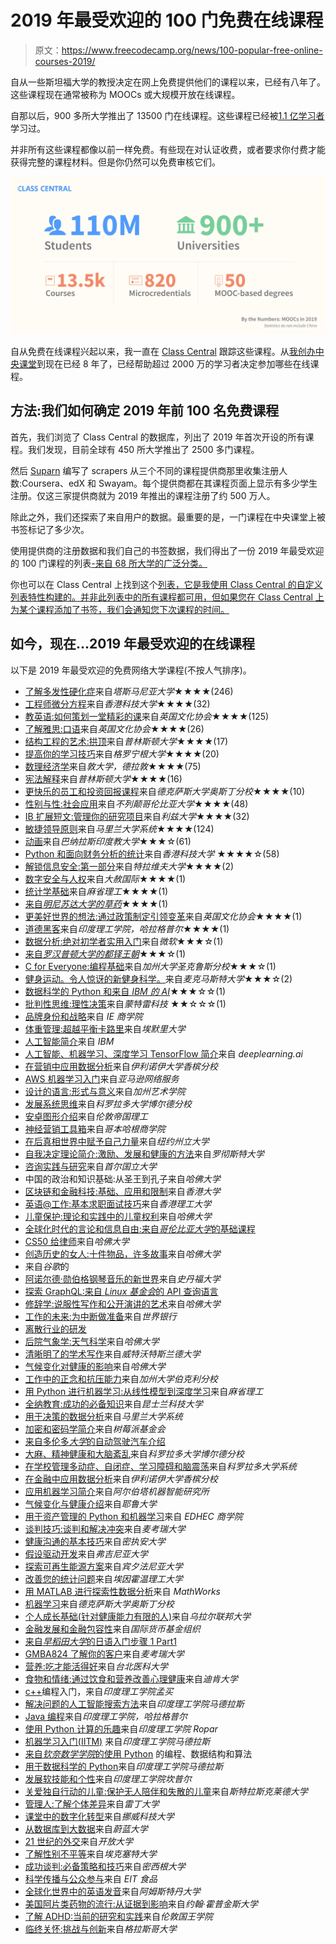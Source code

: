 # 2019 年最受欢迎的 100 门免费在线课程

> 原文：<https://www.freecodecamp.org/news/100-popular-free-online-courses-2019/>

自从一些斯坦福大学的教授决定在网上免费提供他们的课程以来，已经有八年了。这些课程现在通常被称为 MOOCs 或大规模开放在线课程。

自那以后，900 多所大学推出了 13500 门在线课程。这些课程已经被[1.1 亿学习者](https://www.classcentral.com/report/mooc-stats-2019/)学习过。

并非所有这些课程都像以前一样免费。有些现在对认证收费，或者要求你付费才能获得完整的课程材料。但是你仍然可以免费审核它们。

![2019-roundup-stats](img/646173f5a5382f8150084f249776cc58.png)

自从免费在线课程兴起以来，我一直在 [Class Central](https://www.classcentral.com/) 跟踪这些课程。从[我创办中央课堂](https://www.classcentral.com/report/class-central-8th-anniversary/)到现在已经 8 年了，已经帮助超过 2000 万的学习者决定参加哪些在线课程。

## 方法:我们如何确定 2019 年前 100 名免费课程

首先，我们浏览了 Class Central 的数据库，列出了 2019 年首次开设的所有课程。我们发现，目前全球有 450 所大学推出了 2500 多门课程。

然后 [Suparn](https://www.linkedin.com/in/suparnpatra/) 编写了 scrapers 从三个不同的课程提供商那里收集注册人数:Coursera、edX 和 Swayam。每个提供商都在其课程页面上显示有多少学生注册。仅这三家提供商就为 2019 年推出的课程注册了约 500 万人。

除此之外，我们还探索了来自用户的数据。最重要的是，一门课程在中央课堂上被书签标记了多少次。

使用提供商的注册数据和我们自己的书签数据，我们得出了一份 2019 年最受欢迎的 100 门课程的列表[-来自 68 所大学的广泛分类。](https://www.classcentral.com/list/2019-s-most-popular-online-courses-free-d1twvlv)

你也可以在 Class Central 上找到这个[列表，它是我使用 Class Central 的自定义列表特性构建的。并非此列表中的所有课程都可用，但如果您在 Class Central 上为某个课程添加了书签，我们会通知您下次课程的时间。](https://www.classcentral.com/list/2019-s-most-popular-online-courses-free-d1twvlv)

## 如今，现在...2019 年最受欢迎的在线课程

以下是 2019 年最受欢迎的免费网络大学课程(不按人气排序)。

*   [了解多发性硬化症](https://www.classcentral.com/course/independent-understanding-multiple-sclerosis-ms-13338)来自*塔斯马尼亚大学*★★★★(246)
*   [工程师微分方程](https://www.classcentral.com/course/differential-equations-engineers-13258)来自*香港科技大学*★★★★(32)
*   [教英语:如何策划一堂精彩的课](https://www.classcentral.com/course/teaching-english-great-lesson-13115)来自*英国文化协会*★★★★(125)
*   [了解雅思:口语](https://www.classcentral.com/course/understanding-ielts-speaking-17037)来自*英国文化协会*★★★★(26)
*   [结构工程的艺术:拱顶](https://www.classcentral.com/course/edx-the-art-of-structural-engineering-vaults-12040)来自*普林斯顿大学*★★★★(17)
*   [提高你的学习技巧](https://www.classcentral.com/course/improving-study-techniques-13420)来自*格罗宁根大学*★★★★(20)
*   [数理经济学](https://www.classcentral.com/course/swayam-mathematical-economics-14187)来自*敦大学，德拉敦*★★★★(75)
*   [宪法解释](https://www.classcentral.com/course/edx-constitutional-interpretation-13427)来自*普林斯顿大学*★★★★(16)
*   [更快乐的员工和投资回报课程](https://www.classcentral.com/course/edx-happier-employees-and-return-on-investment-course-17121)来自*德克萨斯大学奥斯丁分校*★★★★(10)
*   [性别与性:社会应用](https://www.classcentral.com/course/edx-gender-and-sexuality-applications-in-society-12333)来自*不列颠哥伦比亚大学*★★★★(48)
*   [IB 扩展短文:管理你的研究项目](https://www.classcentral.com/course/ib-extended-essay-12702)来自*利兹大学*★★★★(32)
*   [敏捷领导原则](https://www.classcentral.com/course/edx-agile-leadership-principles-11920)来自*马里兰大学系统*★★★★(124)
*   [动画](https://www.classcentral.com/course/swayam-animations-13880)来自*巴纳拉斯印度教大学*★★★☆(61)
*   [Python 和面向财务分析的统计](https://www.classcentral.com/course/python-statistics-financial-analysis-12648)来自*香港科技大学* ★★★★☆(58)
*   [解锁信息安全:第一部分](https://www.classcentral.com/course/edx-unlocking-information-security-part-16964)来自*特拉维夫大学*★★★★(2)
*   [数字安全与人权](https://www.classcentral.com/course/edx-digital-security-and-human-rights-12842)来自*大赦国际*★★★★(1)
*   [统计学基础](https://www.classcentral.com/course/edx-fundamentals-of-statistics-11482)来自*麻省理工*★★★★(1)
*   [来自*明尼苏达大学的草药*](https://www.classcentral.com/course/herbalmedicine-12872)★★★★(1)
*   [更美好世界的想法:通过政策制定引领变革](https://www.classcentral.com/course/ideas-better-world-13689)来自*英国文化协会*★★★★(1)
*   [道德黑客](https://www.classcentral.com/course/swayam-ethical-hacking-14045)来自*印度理工学院，哈拉格普尔*★★★★(1)
*   [数据分析:绝对初学者实用入门](https://www.classcentral.com/course/edx-data-analysis-a-practical-introduction-for-absolute-beginners-12635)来自*微软*★★★☆(1)
*   [来自*罗汉普顿大学的都铎王朝*](https://www.classcentral.com/course/the-tudors-12832)★★★☆(1)
*   [C for Everyone:编程基础](https://www.classcentral.com/course/c-for-everyone-16909)来自*加州大学圣克鲁斯分校*★★★☆(1)
*   [健身运动。令人惊讶的新健身科学。](https://www.classcentral.com/course/hacking-exercise-health-16911)来自*麦克马斯特大学*★★★☆(2)
*   [数据科学的 Python 和来自 *IBM 的 AI*](https://www.classcentral.com/course/python-for-applied-data-science-ai-14403)★★★☆☆(1)
*   [批判性思维:理性决策](https://www.classcentral.com/course/edx-critical-thinking-reasoned-decision-making-17197)来自*蒙特雷科技* ★★☆☆☆(1)
*   [品牌身份和战略](https://www.classcentral.com/course/brand-identity-strategy-13108)来自 *IE 商学院*
*   [体重管理:超越平衡卡路里](https://www.classcentral.com/course/weight-management-beyond-balancing-calor-13200)来自*埃默里大学*
*   [人工智能简介](https://www.classcentral.com/course/introduction-to-ai-13848)来自 *IBM*
*   [人工智能、机器学习、深度学习 TensorFlow 简介](https://www.classcentral.com/course/introduction-tensorflow-13287)来自 *deeplearning.ai*
*   [在营销中应用数据分析](https://www.classcentral.com/course/applying-data-analytics-business-in-mark-16865)来自*伊利诺伊大学香槟分校*
*   [AWS 机器学习入门](https://www.classcentral.com/course/aws-machine-learning-16924)来自*亚马逊网络服务*
*   [设计的语言:形式与意义](https://www.classcentral.com/course/design-language-16927)来自*加州艺术学院*
*   [发展系统思维](https://www.classcentral.com/course/systems-mindset-17004)来自*科罗拉多大学博尔德分校*
*   [安卓图形介绍](https://www.classcentral.com/course/intro-android-graphics-16943)来自*伦敦帝国理工*
*   [神经营销工具箱](https://www.classcentral.com/course/neuromarketing-toolbox-17148)来自*哥本哈根商学院*
*   [在后真相世界中赋予自己力量](https://www.classcentral.com/course/empowering-yourself-post-truth-world-15225)来自*纽约州立大学*
*   [自我决定理论简介:激励、发展和健康的方法](https://www.classcentral.com/course/self-determination-theory-13094)来自*罗彻斯特大学*
*   [咨询实践与研究](https://www.classcentral.com/course/edx-counseling-practice-and-research-12756)来自*首尔国立大学*
*   中国的政治和知识基础:从圣王到孔子来自*哈佛大学*
*   [区块链和金融科技:基础、应用和限制](https://www.classcentral.com/course/edx-blockchain-and-fintech-basics-applications-and-limitations-11393)来自*香港大学*
*   [英语@工作:基本求职面试技巧](https://www.classcentral.com/course/edx-english-work-basic-job-interview-skills-14432)来自*香港理工大学*
*   [儿童保护:理论和实践中的儿童权利](https://www.classcentral.com/course/edx-child-protection-children-s-rights-in-theory-and-practice-12686)来自*哈佛大学*
*   [全球化时代的言论和信息自由:来自*哥伦比亚大学*的基础课程](https://www.classcentral.com/course/edx-freedom-of-expression-and-information-in-the-time-of-globalization-foundational-course-15198)
*   [CS50 给律师](https://www.classcentral.com/course/edx-cs50-for-lawyers-16857)来自*哈佛大学*
*   [创造历史的女人:十件物品，许多故事](https://www.classcentral.com/course/edx-women-making-history-ten-objects-many-stories-12269)来自*哈佛大学*
*   来自*谷歌*的
*   [阿诺尔德·勋伯格钢琴音乐的新世界](https://www.classcentral.com/course/stanford-openedx-the-new-world-of-arnold-schonberg-s-piano-music-17139)来自*史丹福大学*
*   [探索 GraphQL:来自 *Linux 基金会*的 API 查询语言](https://www.classcentral.com/course/edx-exploring-graphql-a-query-language-for-apis-17144)
*   [修辞学:说服性写作和公开演讲的艺术](https://www.classcentral.com/course/edx-rhetoric-the-art-of-persuasive-writing-and-public-speaking-16993)来自*哈佛大学*
*   [工作的未来:为中断做准备](https://www.classcentral.com/course/edx-the-future-of-work-preparing-for-disruption-13702)来自*世界银行*
*   [离散行业的研发](https://www.classcentral.com/course/opensap-research-and-development-in-discrete-industries-15182)
*   [后院气象学:天气科学](https://www.classcentral.com/course/edx-backyard-meteorology-the-science-of-weather-12108)来自*哈佛大学*
*   [清晰明了的学术写作](https://www.classcentral.com/course/edx-academic-writing-for-clarity-and-meaning-15218)来自*威特沃特斯兰德大学*
*   [气候变化对健康的影响](https://www.classcentral.com/course/edx-the-health-effects-of-climate-change-12106)来自*哈佛大学*
*   [工作中的正念和抗压能力](https://www.classcentral.com/course/edx-mindfulness-and-resilience-to-stress-at-work-10286)来自*加州大学伯克利分校*
*   [用 Python 进行机器学习:从线性模型到深度学习](https://www.classcentral.com/course/edx-machine-learning-with-python-from-linear-models-to-deep-learning-11483)来自*麻省理工*
*   [全纳教育:成功的必备知识](https://www.classcentral.com/course/inclusive-education-16951)来自*昆士兰科技大学*
*   [用于决策的数据分析](https://www.classcentral.com/course/edx-data-analysis-for-decision-making-11673)来自*马里兰大学系统*
*   [加密和密码学简介](https://www.classcentral.com/course/encryption-and-cryptography-17172)来自*树莓派基金会*
*   [来自多伦多*大学*的自动驾驶汽车介绍](https://www.classcentral.com/course/intro-self-driving-cars-13140)
*   [大麻、精神健康和大脑紊乱](https://www.classcentral.com/course/mentalhealth-cannabis-cbd-thc-13819)来自*科罗拉多大学博尔德分校*
*   [在学校管理多动症、自闭症、学习障碍和脑震荡](https://www.classcentral.com/course/managing-adhd-autism-learning-disabiliti-12821)来自*科罗拉多大学系统*
*   [在金融中应用数据分析](https://www.classcentral.com/course/applying-data-analytics-business-in-fina-15161)来自*伊利诺伊大学香槟分校*
*   [应用机器学习简介](https://www.classcentral.com/course/machine-learning-applied-15163)来自*阿尔伯塔机器智能研究所*
*   [气候变化与健康介绍](https://www.classcentral.com/course/introduction-climate-change-health-16878)来自*耶鲁大学*
*   [用于资产管理的 Python 和机器学习](https://www.classcentral.com/course/python-machine-learning-for-investment-m-16888)来自 *EDHEC 商学院*
*   [谈判技巧:谈判和解决冲突](https://www.classcentral.com/course/negotiation-skills-conflict-16974)来自*麦考瑞大学*
*   [健康沟通的基本技巧](https://www.classcentral.com/course/foundational-skills-communicating-health-16914)来自*密执安大学*
*   [假设驱动开发](https://www.classcentral.com/course/uva-darden-agile-testing-16940)来自*弗吉尼亚大学*
*   [探索可再生能源方案](https://www.classcentral.com/course/exploring-renewable-energy-17025)来自*宾夕法尼亚大学*
*   [改善您的统计问题](https://www.classcentral.com/course/improving-statistical-questions-17049)来自*埃因霍温理工大学*
*   [用 MATLAB 进行探索性数据分析](https://www.classcentral.com/course/exploratory-data-analysis-matlab-17125)来自 *MathWorks*
*   [机器学习](https://www.classcentral.com/course/edx-machine-learning-15170)来自*德克萨斯大学奥斯丁分校*
*   [个人成长基础(针对健康能力有限的人)](https://www.classcentral.com/course/edx-personal-growth-basics-for-people-with-limited-health-abilities-17068)来自*乌拉尔联邦大学*
*   [金融发展和金融包容性](https://www.classcentral.com/course/edx-financial-development-and-financial-inclusion-16971)来自*国际货币基金组织*
*   [来自*早稻田大学*的日语入门步骤 1 Part1](https://www.classcentral.com/course/edx-steps-in-japanese-for-beginners1-part1-16922)
*   [GMBA824 了解你的客户](https://www.classcentral.com/course/gmba824-17107)来自*麦考瑞大学*
*   [营养:吃才能活得好](https://www.classcentral.com/course/eating-while-enjoying-life-15172)来自*台北医科大学*
*   [食物和情绪:通过饮食和营养改善心理健康](https://www.classcentral.com/course/food-and-mood-17020)来自*迪肯大学*
*   [c++](https://www.classcentral.com/course/swayam-an-introduction-to-programming-through-c-13892)编程入门，来自*印度理工学院孟买*
*   [解决问题的人工智能搜索方法](https://www.classcentral.com/course/swayam-artificial-intelligence-search-methods-for-problem-solving-13903)来自*印度理工学院马德拉斯*
*   [Java 编程](https://www.classcentral.com/course/swayam-programming-in-java-12930)来自*印度理工学院，哈拉格普尔*
*   [使用 Python 计算的乐趣](https://www.classcentral.com/course/swayam-the-joy-of-computing-using-python-12931)来自*印度理工学院 Ropar*
*   [机器学习入门(IITM)](https://www.classcentral.com/course/swayam-introduction-to-machine-learning-iitkgp-14153) 来自*印度理工学院马德拉斯*
*   [来自*钦奈数学学院*的使用 Python](https://www.classcentral.com/course/swayam-programming-data-structures-and-algorithms-using-python-14260) 的编程、数据结构和算法
*   [用于数据科学的 Python](https://www.classcentral.com/course/swayam-python-for-data-science-14266)来自*印度理工学院马德拉斯*
*   [发展软技能和个性](https://www.classcentral.com/course/swayam-developing-soft-skills-and-personality-14001)来自*印度理工学院坎普尔*
*   [关爱独自行动的儿童:保护无人陪伴和失散的儿童](https://www.classcentral.com/course/caring-for-children-moving-alone-13484)来自*斯特拉斯克莱德大学*
*   [管理人:了解个体差异](https://www.classcentral.com/course/managing-people-understanding-differences-12717)来自*雷丁大学*
*   [课堂中的数字化转型](https://www.classcentral.com/course/digital-transformation-classroom-15185)来自*挪威科技大学*
*   [从数据库到大数据](https://www.classcentral.com/course/france-universite-numerique-from-data-base-to-big-data-16958)来自*蔚蓝大学*
*   [21 世纪的外交](https://www.classcentral.com/course/diplomacy-in-the-21st-century-12313)来自*开放大学*
*   [了解性别不平等](https://www.classcentral.com/course/understanding-gender-inequality-15219)来自*埃克塞特大学*
*   [成功谈判:必备策略和技巧](https://www.classcentral.com/course/successful-negotiation-16936)来自*密西根大学*
*   [科学传播与公众参与](https://www.classcentral.com/course/science-communication-for-researchers-15231)来自 *EIT 食品*
*   [全球化世界中的英语发音](https://www.classcentral.com/course/english-pronunciation-12603)来自*阿姆斯特丹大学*
*   [美国阿片类药物的流行:从证据到影响](https://www.classcentral.com/course/opioid-epidemic-america-17128)来自*约翰·霍普金斯大学*
*   [了解 ADHD:当前的研究和实践](https://www.classcentral.com/course/understanding-adhd-13328)来自*伦敦国王学院*
*   [临终关怀:挑战与创新](https://www.classcentral.com/course/end-of-life-care-16932)来自*格拉斯哥大学*